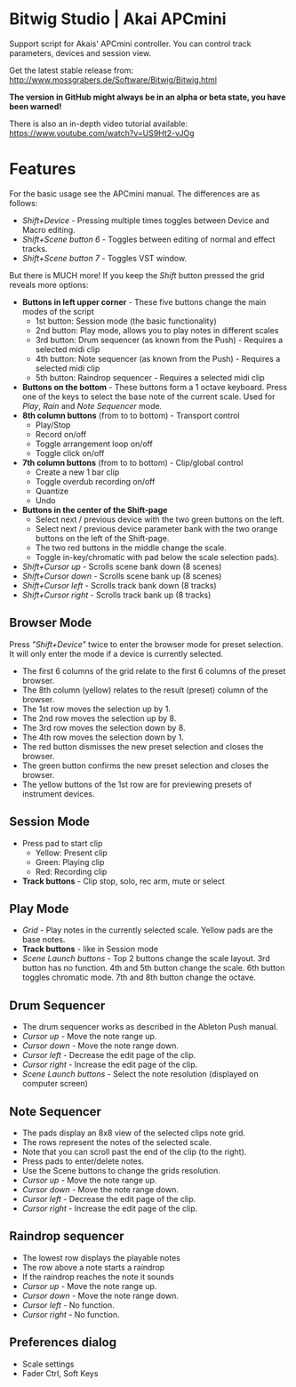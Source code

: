 # Bitwig Studio | Akai APCmini

Support script for Akais' APCmini controller. You can control track parameters, devices and session view.

Get the latest stable release from:   http://www.mossgrabers.de/Software/Bitwig/Bitwig.html

**The version in GitHub might always be in an alpha or beta state, you have been warned!**

There is also an in-depth video tutorial available: https://www.youtube.com/watch?v=US9Ht2-vJOg

# Features

For the basic usage see the APCmini manual. The differences are as follows:

* *Shift+Device* - Pressing multiple times toggles between Device and Macro editing.
* *Shift+Scene button 6* - Toggles between editing of normal and effect tracks.
* *Shift+Scene button 7* - Toggles VST window.

But there is MUCH more! If you keep the *Shift* button pressed the grid reveals more options:

* **Buttons in left upper corner** - These five buttons change the main modes of the script
    * 1st button: Session mode (the basic functionality)
    * 2nd button: Play mode, allows you to play notes in different scales
    * 3rd button: Drum sequencer (as known from the Push) - Requires a selected midi clip
    * 4th button: Note sequencer (as known from the Push) - Requires a selected midi clip
    * 5th button: Raindrop sequencer - Requires a selected midi clip
* **Buttons on the bottom** - These buttons form a 1 octave keyboard. Press one of the keys 
    to select the base note of the current scale. Used for *Play*, *Rain* and *Note Sequencer* mode.
* **8th column buttons** (from to to bottom) - Transport control
    * Play/Stop
    * Record on/off
    * Toggle arrangement loop on/off
    * Toggle click on/off
* **7th column buttons** (from to to bottom) - Clip/global control
    * Create a new 1 bar clip
    * Toggle overdub recording on/off
    * Quantize
    * Undo
* **Buttons in the center of the Shift-page**
    * Select next / previous device with the two green buttons on the left.
    * Select next / previous device parameter bank with the two orange buttons on the left of the Shift-page.
    * The two red buttons in the middle change the scale.
    * Toggle in-key/chromatic with pad below the scale selection pads).
* *Shift+Cursor up* - Scrolls scene bank down (8 scenes)
* *Shift+Cursor down* - Scrolls scene bank up (8 scenes)
* *Shift+Cursor left* - Scrolls track bank down (8 tracks)
* *Shift+Cursor right* - Scrolls track bank up (8 tracks)

## Browser Mode
Press _"Shift+Device"_ twice to enter the browser mode for preset selection. It will only enter the mode if a device is currently selected.
  * The first 6 columns of the grid relate to the first 6 columns of the preset browser.
  * The 8th column (yellow) relates to the result (preset) column of the browser.
  * The 1st row moves the selection up by 1.
  * The 2nd row moves the selection up by 8.
  * The 3rd row moves the selection down by 8.
  * The 4th row moves the selection down by 1.
  * The red button dismisses the new preset selection and closes the browser.
  * The green button confirms the new preset selection and closes the browser.
  * The yellow buttons of the 1st row are for previewing presets of instrument devices.

## Session Mode
* Press pad to start clip
    * Yellow: Present clip
    * Green: Playing clip
    * Red: Recording clip
* **Track buttons** - Clip stop, solo, rec arm, mute or select
    
## Play Mode
* *Grid* - Play notes in the currently selected scale. Yellow pads are the base notes.
* **Track buttons** - like in Session mode
* *Scene Launch buttons* - Top 2 buttons change the scale layout. 3rd button has no function. 4th and 5th button change the scale. 6th button toggles chromatic mode. 7th and 8th button change the octave.

## Drum Sequencer
* The drum sequencer works as described in the Ableton Push manual.
* *Cursor up* - Move the note range up.
* *Cursor down* - Move the note range down.
* *Cursor left* - Decrease the edit page of the clip.
* *Cursor right* - Increase the edit page of the clip.
* *Scene Launch buttons* - Select the note resolution (displayed on computer screen)

## Note Sequencer
* The pads display an 8x8 view of the selected clips note grid.
* The rows represent the notes of the selected scale.
* Note that you can scroll past the end of the clip (to the right).
* Press pads to enter/delete notes.
* Use the Scene buttons to change the grids resolution.
* *Cursor up* - Move the note range up.
* *Cursor down* - Move the note range down.
* *Cursor left* - Decrease the edit page of the clip.
* *Cursor right* - Increase the edit page of the clip.

## Raindrop sequencer
* The lowest row displays the playable notes
* The row above a note starts a raindrop
* If the raindrop reaches the note it sounds
* *Cursor up* - Move the note range up.
* *Cursor down* - Move the note range down.
* *Cursor left* - No function.
* *Cursor right* - No function.

## Preferences dialog

* Scale settings
* Fader Ctrl, Soft Keys